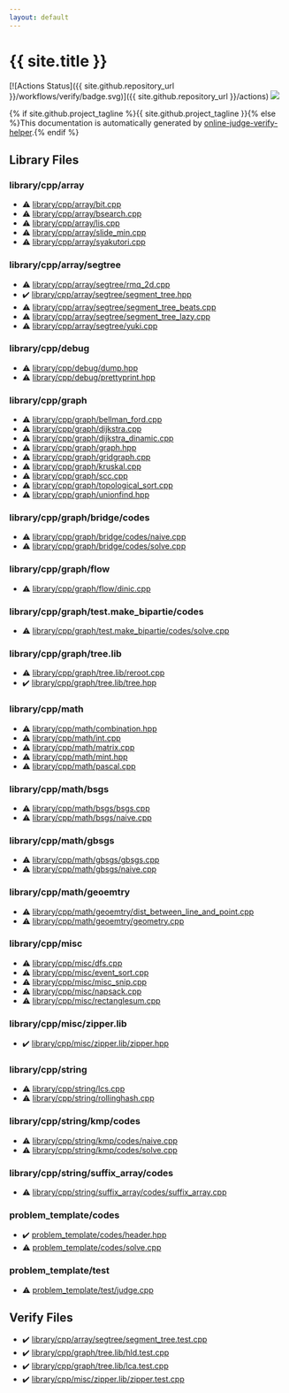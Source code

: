 ```yaml
---
layout: default
---
```


<!-- mathjax config similar to math.stackexchange -->
<script type="text/javascript" async
  src="https://cdnjs.cloudflare.com/ajax/libs/mathjax/2.7.5/MathJax.js?config=TeX-MML-AM_CHTML">
</script>
<script type="text/x-mathjax-config">
  MathJax.Hub.Config({
    TeX: { equationNumbers: { autoNumber: "AMS" }},
    tex2jax: {
      inlineMath: [ ['$','$'] ],
      processEscapes: true
    },
    "HTML-CSS": { matchFontHeight: false },
    displayAlign: "left",
    displayIndent: "2em"
  });
</script>

<script type="text/javascript" src="https://cdnjs.cloudflare.com/ajax/libs/jquery/3.4.1/jquery.min.js"></script>
<script src="https://cdn.jsdelivr.net/npm/jquery-balloon-js@1.1.2/jquery.balloon.min.js" integrity="sha256-ZEYs9VrgAeNuPvs15E39OsyOJaIkXEEt10fzxJ20+2I=" crossorigin="anonymous"></script>
<script type="text/javascript" src="assets/js/copy-button.js"></script>
<link rel="stylesheet" href="assets/css/copy-button.css" />


# {{ site.title }}

[![Actions Status]({{ site.github.repository_url }}/workflows/verify/badge.svg)]({{ site.github.repository_url }}/actions)
<a href="{{ site.github.repository_url }}"><img src="https://img.shields.io/github/last-commit/{{ site.github.owner_name }}/{{ site.github.repository_name }}" /></a>

{% if site.github.project_tagline %}{{ site.github.project_tagline }}{% else %}This documentation is automatically generated by <a href="https://github.com/kmyk/online-judge-verify-helper">online-judge-verify-helper</a>.{% endif %}

## Library Files

<div id="0e902850ca3e9230d87c81984f25b3bb"></div>

### library/cpp/array

* :warning: <a href="library/library/cpp/array/bit.cpp.html">library/cpp/array/bit.cpp</a>
* :warning: <a href="library/library/cpp/array/bsearch.cpp.html">library/cpp/array/bsearch.cpp</a>
* :warning: <a href="library/library/cpp/array/lis.cpp.html">library/cpp/array/lis.cpp</a>
* :warning: <a href="library/library/cpp/array/slide_min.cpp.html">library/cpp/array/slide_min.cpp</a>
* :warning: <a href="library/library/cpp/array/syakutori.cpp.html">library/cpp/array/syakutori.cpp</a>


<div id="ebc279bbe94c10384fe9898d1a2c958d"></div>

### library/cpp/array/segtree

* :warning: <a href="library/library/cpp/array/segtree/rmq_2d.cpp.html">library/cpp/array/segtree/rmq_2d.cpp</a>
* :heavy_check_mark: <a href="library/library/cpp/array/segtree/segment_tree.hpp.html">library/cpp/array/segtree/segment_tree.hpp</a>
* :warning: <a href="library/library/cpp/array/segtree/segment_tree_beats.cpp.html">library/cpp/array/segtree/segment_tree_beats.cpp</a>
* :warning: <a href="library/library/cpp/array/segtree/segment_tree_lazy.cpp.html">library/cpp/array/segtree/segment_tree_lazy.cpp</a>
* :warning: <a href="library/library/cpp/array/segtree/yuki.cpp.html">library/cpp/array/segtree/yuki.cpp</a>


<div id="dbefae66adc6b6e178b4020d7ee0c756"></div>

### library/cpp/debug

* :warning: <a href="library/library/cpp/debug/dump.hpp.html">library/cpp/debug/dump.hpp</a>
* :warning: <a href="library/library/cpp/debug/prettyprint.hpp.html">library/cpp/debug/prettyprint.hpp</a>


<div id="df01edd2bf6d13defce1efe9440d670c"></div>

### library/cpp/graph

* :warning: <a href="library/library/cpp/graph/bellman_ford.cpp.html">library/cpp/graph/bellman_ford.cpp</a>
* :warning: <a href="library/library/cpp/graph/dijkstra.cpp.html">library/cpp/graph/dijkstra.cpp</a>
* :warning: <a href="library/library/cpp/graph/dijkstra_dinamic.cpp.html">library/cpp/graph/dijkstra_dinamic.cpp</a>
* :warning: <a href="library/library/cpp/graph/graph.hpp.html">library/cpp/graph/graph.hpp</a>
* :warning: <a href="library/library/cpp/graph/gridgraph.cpp.html">library/cpp/graph/gridgraph.cpp</a>
* :warning: <a href="library/library/cpp/graph/kruskal.cpp.html">library/cpp/graph/kruskal.cpp</a>
* :warning: <a href="library/library/cpp/graph/scc.cpp.html">library/cpp/graph/scc.cpp</a>
* :warning: <a href="library/library/cpp/graph/topological_sort.cpp.html">library/cpp/graph/topological_sort.cpp</a>
* :warning: <a href="library/library/cpp/graph/unionfind.hpp.html">library/cpp/graph/unionfind.hpp</a>


<div id="4104fb3f94c89a2bf40e35b285e41c68"></div>

### library/cpp/graph/bridge/codes

* :warning: <a href="library/library/cpp/graph/bridge/codes/naive.cpp.html">library/cpp/graph/bridge/codes/naive.cpp</a>
* :warning: <a href="library/library/cpp/graph/bridge/codes/solve.cpp.html">library/cpp/graph/bridge/codes/solve.cpp</a>


<div id="08be9a8a45b2e811a312f82c2e412c8c"></div>

### library/cpp/graph/flow

* :warning: <a href="library/library/cpp/graph/flow/dinic.cpp.html">library/cpp/graph/flow/dinic.cpp</a>


<div id="705d3ed53d77dbb4f313b001665c2a66"></div>

### library/cpp/graph/test.make_bipartie/codes

* :warning: <a href="library/library/cpp/graph/test.make_bipartie/codes/solve.cpp.html">library/cpp/graph/test.make_bipartie/codes/solve.cpp</a>


<div id="eaeee77e776a943cad05fb3e3b603f65"></div>

### library/cpp/graph/tree.lib

* :warning: <a href="library/library/cpp/graph/tree.lib/reroot.cpp.html">library/cpp/graph/tree.lib/reroot.cpp</a>
* :heavy_check_mark: <a href="library/library/cpp/graph/tree.lib/tree.hpp.html">library/cpp/graph/tree.lib/tree.hpp</a>


<div id="38e8a99339d0d505d14feb619e0537d8"></div>

### library/cpp/math

* :warning: <a href="library/library/cpp/math/combination.hpp.html">library/cpp/math/combination.hpp</a>
* :warning: <a href="library/library/cpp/math/int.cpp.html">library/cpp/math/int.cpp</a>
* :warning: <a href="library/library/cpp/math/matrix.cpp.html">library/cpp/math/matrix.cpp</a>
* :warning: <a href="library/library/cpp/math/mint.hpp.html">library/cpp/math/mint.hpp</a>
* :warning: <a href="library/library/cpp/math/pascal.cpp.html">library/cpp/math/pascal.cpp</a>


<div id="51139f4eb77e81dbd61f182500602d94"></div>

### library/cpp/math/bsgs

* :warning: <a href="library/library/cpp/math/bsgs/bsgs.cpp.html">library/cpp/math/bsgs/bsgs.cpp</a>
* :warning: <a href="library/library/cpp/math/bsgs/naive.cpp.html">library/cpp/math/bsgs/naive.cpp</a>


<div id="9d994c49b3b2b338ab838471a698a660"></div>

### library/cpp/math/gbsgs

* :warning: <a href="library/library/cpp/math/gbsgs/gbsgs.cpp.html">library/cpp/math/gbsgs/gbsgs.cpp</a>
* :warning: <a href="library/library/cpp/math/gbsgs/naive.cpp.html">library/cpp/math/gbsgs/naive.cpp</a>


<div id="cef394f212ede05bd80525fdb8bcaf21"></div>

### library/cpp/math/geoemtry

* :warning: <a href="library/library/cpp/math/geoemtry/dist_between_line_and_point.cpp.html">library/cpp/math/geoemtry/dist_between_line_and_point.cpp</a>
* :warning: <a href="library/library/cpp/math/geoemtry/geometry.cpp.html">library/cpp/math/geoemtry/geometry.cpp</a>


<div id="b4c52cffc478acefbc1ee6a9d0578055"></div>

### library/cpp/misc

* :warning: <a href="library/library/cpp/misc/dfs.cpp.html">library/cpp/misc/dfs.cpp</a>
* :warning: <a href="library/library/cpp/misc/event_sort.cpp.html">library/cpp/misc/event_sort.cpp</a>
* :warning: <a href="library/library/cpp/misc/misc_snip.cpp.html">library/cpp/misc/misc_snip.cpp</a>
* :warning: <a href="library/library/cpp/misc/napsack.cpp.html">library/cpp/misc/napsack.cpp</a>
* :warning: <a href="library/library/cpp/misc/rectanglesum.cpp.html">library/cpp/misc/rectanglesum.cpp</a>


<div id="04045c664907c0ef027b886794febe26"></div>

### library/cpp/misc/zipper.lib

* :heavy_check_mark: <a href="library/library/cpp/misc/zipper.lib/zipper.hpp.html">library/cpp/misc/zipper.lib/zipper.hpp</a>


<div id="6e84951d1d0c19ce3fef1705f200b877"></div>

### library/cpp/string

* :warning: <a href="library/library/cpp/string/lcs.cpp.html">library/cpp/string/lcs.cpp</a>
* :warning: <a href="library/library/cpp/string/rollinghash.cpp.html">library/cpp/string/rollinghash.cpp</a>


<div id="c4edc97866360646965a77b5500cc883"></div>

### library/cpp/string/kmp/codes

* :warning: <a href="library/library/cpp/string/kmp/codes/naive.cpp.html">library/cpp/string/kmp/codes/naive.cpp</a>
* :warning: <a href="library/library/cpp/string/kmp/codes/solve.cpp.html">library/cpp/string/kmp/codes/solve.cpp</a>


<div id="04b9fdf3733e033461bbd7a8ed473f54"></div>

### library/cpp/string/suffix_array/codes

* :warning: <a href="library/library/cpp/string/suffix_array/codes/suffix_array.cpp.html">library/cpp/string/suffix_array/codes/suffix_array.cpp</a>


<div id="dd26a324a0aa66900316935adc80e31b"></div>

### problem_template/codes

* :heavy_check_mark: <a href="library/problem_template/codes/header.hpp.html">problem_template/codes/header.hpp</a>
* :warning: <a href="library/problem_template/codes/solve.cpp.html">problem_template/codes/solve.cpp</a>


<div id="76c92c32675513a9b45b3a525f3ad871"></div>

### problem_template/test

* :warning: <a href="library/problem_template/test/judge.cpp.html">problem_template/test/judge.cpp</a>


## Verify Files

* :heavy_check_mark: <a href="verify/library/cpp/array/segtree/segment_tree.test.cpp.html">library/cpp/array/segtree/segment_tree.test.cpp</a>
* :heavy_check_mark: <a href="verify/library/cpp/graph/tree.lib/hld.test.cpp.html">library/cpp/graph/tree.lib/hld.test.cpp</a>
* :heavy_check_mark: <a href="verify/library/cpp/graph/tree.lib/lca.test.cpp.html">library/cpp/graph/tree.lib/lca.test.cpp</a>
* :heavy_check_mark: <a href="verify/library/cpp/misc/zipper.lib/zipper.test.cpp.html">library/cpp/misc/zipper.lib/zipper.test.cpp</a>


